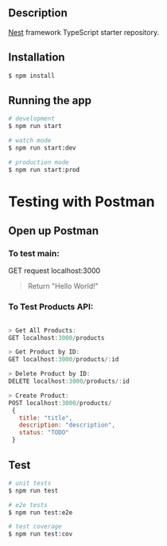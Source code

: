 
## Description

[Nest](https://github.com/nestjs/nest) framework TypeScript starter repository.

## Installation

```bash
$ npm install
```

## Running the app
```bash
# development
$ npm run start

# watch mode
$ npm run start:dev

# production mode
$ npm run start:prod
```
# Testing with Postman
## Open up Postman 

### To test main: 

GET request localhost:3000
> Return "Hello World!"

### To Test Products API:
 ```javascript

> Get All Products: 
GET localhost:3000/products

> Get Product by ID: 
GET localhost:3000/products/:id

> Delete Product by ID:
DELETE localhost:3000/products/:id

> Create Product: 
POST localhost:3000/products/
  {
    title: "title",
    description: "description",
    status: "TODO"
  }
```

## Test
```bash
# unit tests
$ npm run test

# e2e tests
$ npm run test:e2e

# test coverage
$ npm run test:cov
```
